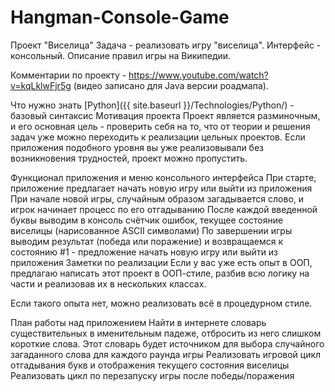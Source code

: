 # Hangman-Console-Game
Проект "Виселица"
Задача - реализовать игру "виселица". Интерфейс - консольный. Описание правил игры на Википедии.

Комментарии по проекту - https://www.youtube.com/watch?v=kqLklwFjr5g (видео записано для Java версии роадмапа).

Что нужно знать
[Python]({{ site.baseurl }}/Technologies/Python/) - базовый синтаксис
Мотивация проекта
Проект является разминочным, и его основная цель - проверить себя на то, что от теории и решения задач уже можно переходить к реализации цельных проектов. Если приложения подобного уровня вы уже реализовывали без возникновения трудностей, проект можно пропустить.

Функционал приложения и меню консольного интерфейса
При старте, приложение предлагает начать новую игру или выйти из приложения
При начале новой игры, случайным образом загадывается слово, и игрок начинает процесс по его отгадыванию
После каждой введенной буквы выводим в консоль счётчик ошибок, текущее состояние виселицы (нарисованное ASCII символами)
По завершении игры выводим результат (победа или поражение) и возвращаемся к состоянию #1 - предложение начать новую игру или выйти из приложения
Заметки по реализации
Если у вас уже есть опыт в ООП, предлагаю написать этот проект в ООП-стиле, разбив всю логику на части и реализовав их в нескольких классах.

Если такого опыта нет, можно реализовать всё в процедурном стиле.

План работы над приложением
Найти в интернете словарь существительных в именительным падеже, отбросить из него слишком короткие слова. Этот словарь будет источником для выбора случайного загаданного слова для каждого раунда игры
Реализовать игровой цикл отгадывания букв и отображения текущего состояния виселицы
Реализовать цикл по перезапуску игры после победы/поражения
